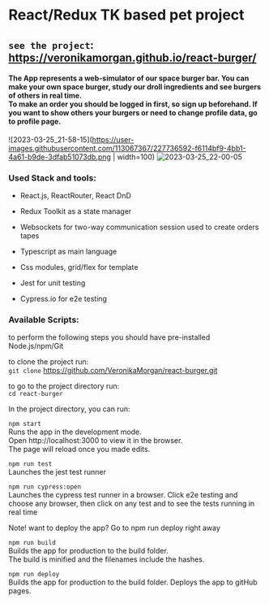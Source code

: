 # React/Redux TK based pet project<br>
## `see the project`: https://veronikamorgan.github.io/react-burger/<br>
#### The App represents a web-simulator of our space burger bar. You can make your own space burger, study our droll ingredients and see burgers of others in real time.<br> To make an order you should be logged in first, so sign up beforehand. If you want to show others your burgers or need to change profile data, go to profile page.<br> 
![2023-03-25_21-58-15](https://user-images.githubusercontent.com/113067367/227736592-f6114bf9-4bb1-4a61-b9de-3dfab51073db.png | width=100)
![2023-03-25_22-00-05](https://user-images.githubusercontent.com/113067367/227736613-1b9d1f7a-411b-4197-aaaa-385aa4d28fb1.png)

### Used Stack and tools:<br>
* React.js, ReactRouter, React DnD<br>
* Redux Toolkit as a state manager<br>
* Websockets for two-way communication session used to create orders tapes<br>

* Typescript as main language<br>
* Css modules, grid/flex for template<br>

* Jest for unit testing<br>
* Cypress.io for e2e testing<br>

### Available Scripts:<br>
to perform the following steps you should have pre-installed Node.js/npm/Git<br>

to clone the project run: <br>
`git clone` https://github.com/VeronikaMorgan/react-burger.git<br>

to go to the project directory run:<br>
`cd react-burger`<br>

In the project directory, you can run:<br>

`npm start`<br>
Runs the app in the development mode.<br>
Open http://localhost:3000 to view it in the browser.<br>
The page will reload once you made edits.<br>

`npm run test`<br>
Launches the jest test runner <br>

`npm run cypress:open`<br>
Launches the cypress test runner in a browser. Click e2e testing and choose any browser, then click on any test and to see the tests running in real time<br>

Note! want to deploy the app? Go to npm run deploy right away<br>

`npm run build`<br>
Builds the app for production to the build folder.<br>
The build is minified and the filenames include the hashes.<br>

`npm run deploy`<br>
Builds the app for production to the build folder. Deploys the app to gitHub pages.<br>
